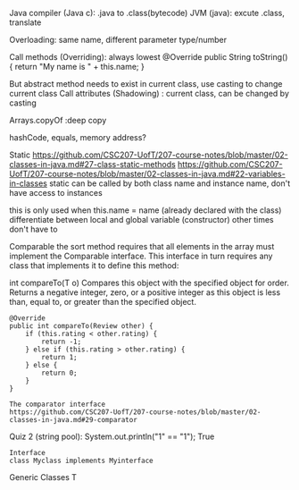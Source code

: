 Java compiler (Java c): .java to .class(bytecode)
JVM (java): excute .class, translate

Overloading: same name, different parameter type/number

Call methods (Overriding): always lowest 
@Override
public String toString(){
    return "My name is " + this.name;
}


But abstract method needs to exist in current class, use casting to change current class
Call attributes (Shadowing) : current class, can be changed by casting

Arrays.copyOf :deep copy

hashCode, equals, memory address?

Static
https://github.com/CSC207-UofT/207-course-notes/blob/master/02-classes-in-java.md#27-class-static-methods
https://github.com/CSC207-UofT/207-course-notes/blob/master/02-classes-in-java.md#22-variables-in-classes
static can be called by both class name and instance name, don't have access to instances

this is only used when 
this.name = name
(already declared with the class)
differentiate between local and global variable (constructor)
other times don't have to 

Comparable
the sort method requires that all elements in the array must implement the Comparable interface. This interface in turn requires any class that implements it to define this method:

int compareTo(T o)
    Compares this object with the specified object for order.
    Returns a negative integer, zero, or a positive integer
    as this object is less than, equal to, or greater than
    the specified object.

    @Override
    public int compareTo(Review other) {
        if (this.rating < other.rating) {
            return -1;
        } else if (this.rating > other.rating) {
            return 1;
        } else {
            return 0;
        }
    }

    The comparator interface
    https://github.com/CSC207-UofT/207-course-notes/blob/master/02-classes-in-java.md#29-comparator



Quiz 2 (string pool):
        System.out.println("1" == "1");
True







    Interface
    class Myclass implements Myinterface













Generic Classes
T

































    
